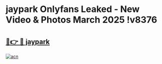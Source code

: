 # jaypark Onlyfans Leaked - New Video & Photos March 2025 !v8376

# <h2><a href="https://s9767r.iuczelnia.edu.pl?title=jaypark&ref=v8376">🔗👉 🔴 jaypark</a></h2>

[![acn](https://github.com/user-attachments/assets/0f9c940e-d8b0-45ae-aac7-cd30a18b3e1c)](https://s9767r.iuczelnia.edu.pl?title=jaypark&ref=v8376)

